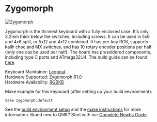 # Zygomorph

![Zygomorph](https://cdn.shopify.com/s/files/1/0008/8827/5005/products/20190107_004053_2048x2048.jpg?v=1549333933)

Zygomorph is the thinnest keyboard with a fully enclosed case. It's only 3.2mm thick below the switches, including screws. It can be used in 5x6 and 4x6 split, or 5x12 and 4x12 combined. It has per-key RGB, supports kailh choc and MX switches, and has 10 rotary encoder positions per half (only one cas be used per half). The board has presoldered components, including type C ports and ATmega32U4. The build guide can be found [here](https://rgbkb.gitbook.io/rgbkb-build-guides/zygomorph-build-guide/).

Keyboard Maintainer: [Legonut](https://github.com/Legonut)  
Hardware Supported: Zygomorph R1.0  
Hardware Availability: [RGBKB](https://www.rgbkb.net)

Make example for this keyboard (after setting up your build environment):

    make zygomorph:default

See the [build environment setup](https://docs.qmk.fm/#/getting_started_build_tools) and the [make instructions](https://docs.qmk.fm/#/getting_started_make_guide) for more information. Brand new to QMK? Start with our [Complete Newbs Guide](https://docs.qmk.fm/#/newbs).
